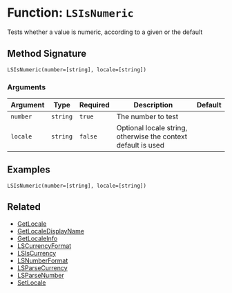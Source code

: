 [comment]: # (Note: This documentation is generated dynamically in the build process.  To modify the contents, change the javadoc on the _invoke method of the BIF class)

# Function: `LSIsNumeric`

Tests whether a value is numeric, according to a given or the default

## Method Signature
```
LSIsNumeric(number=[string], locale=[string])
```
### Arguments

| Argument | Type | Required | Description | Default |
|----------|------|----------|-------------|---------|
| `number` | `string` | `true` | The number to test |  |
| `locale` | `string` | `false` | Optional locale string, otherwise the context default is used |  |

## Examples

```
LSIsNumeric(number=[string], locale=[string])
```

## Related
  * [GetLocale](./GetLocale.md)
  * [GetLocaleDisplayName](./GetLocaleDisplayName.md)
  * [GetLocaleInfo](./GetLocaleInfo.md)
  * [LSCurrencyFormat](./LSCurrencyFormat.md)
  * [LSIsCurrency](./LSIsCurrency.md)
  * [LSNumberFormat](./LSNumberFormat.md)
  * [LSParseCurrency](./LSParseCurrency.md)
  * [LSParseNumber](./LSParseNumber.md)
  * [SetLocale](./SetLocale.md)
